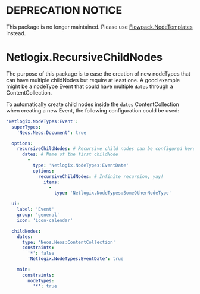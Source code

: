# DEPRECATION NOTICE
This package is no longer maintained. Please use [Flowpack.NodeTemplates](https://github.com/Flowpack/Flowpack.NodeTemplates) instead.

# Netlogix.RecursiveChildNodes

The purpose of this package is to ease the creation of new nodeTypes that can have
multiple childNodes but require at least one. A good example might be a nodeType Event
that could have multiple `dates` through a ContentCollection.

To automatically create child nodes inside the `dates` ContentCollection when
creating a new Event, the following configuration could be used:

```yaml
'Netlogix.NodeTypes:Event':
  superTypes:
    'Neos.Neos:Document': true

  options:
    recursiveChildNodes: # Recursive child nodes can be configured here
      dates: # Name of the first childNode
        -
          type: 'Netlogix.NodeTypes:EventDate'
          options:
            recursiveChildNodes: # Infinite recursion, yay!
              items:
                -
                  type: 'Netlogix.NodeTypes:SomeOtherNodeType'

  ui:
    label: 'Event'
    group: 'general'
    icon: 'icon-calendar'

  childNodes:
    dates:
      type: 'Neos.Neos:ContentCollection'
      constraints:
        '*': false
        'Netlogix.NodeTypes:EventDate': true

    main:
      constraints:
        nodeTypes:
          '*': true
```
